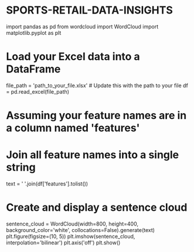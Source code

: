 # SPORTS-RETAIL-DATA-INSIGHTS


import pandas as pd
from wordcloud import WordCloud
import matplotlib.pyplot as plt

# Load your Excel data into a DataFrame
file_path = 'path_to_your_file.xlsx'  # Update this with the path to your file
df = pd.read_excel(file_path)

# Assuming your feature names are in a column named 'features'
# Join all feature names into a single string
text = ' '.join(df['features'].tolist())

# Create and display a sentence cloud
sentence_cloud = WordCloud(width=800, height=400, background_color='white', collocations=False).generate(text)
plt.figure(figsize=(10, 5))
plt.imshow(sentence_cloud, interpolation='bilinear')
plt.axis('off')
plt.show()
